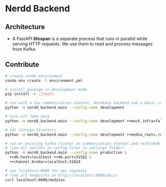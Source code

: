 # Nerdd Backend


## Architecture

* A FastAPI **lifespan** is a separate process that runs in parallel while serving HTTP
  requests. We use them to read and process messages from Kafka.

## Contribute

```sh
# create conda environment
conda env create -f environment.yml

# install package in development mode
pip install -e .[test]

# run with a toy communication channel, database backend and a basic computational module (quickstart)
python -m nerdd_backend.main --config-name development

# turn off fake data
python -m nerdd_backend.main --config-name development ++mock_infra=false

# set storage directory
python -m nerdd_backend.main --config-name development ++media_root=./data

# run on existing kafka cluster as communication channel and rethinkdb database backend
# (see all options in config files in settings folder)
python -m nerdd_backend.main --config-name production \
  ++db.host=localhost ++db.port=31562 \
  ++channel.broker=localhost:31624

# use localhost:8000 for api requests
# (see all endpoints on http://localhost:8000/docs)
curl localhost:8000/modules
```